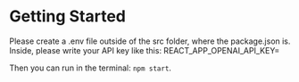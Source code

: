 # Getting Started

Please create a .env file outside of the src folder, where the package.json is. Inside, please write your API key like this:
REACT_APP_OPENAI_API_KEY=<YOUR-API-KEY>

Then you can run in the terminal: `npm start`.

